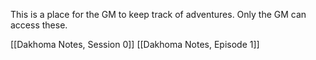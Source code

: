 This is a place for the GM to keep track of adventures. Only the GM can access these.

[[Dakhoma Notes, Session 0]]
[[Dakhoma Notes, Episode 1]]
